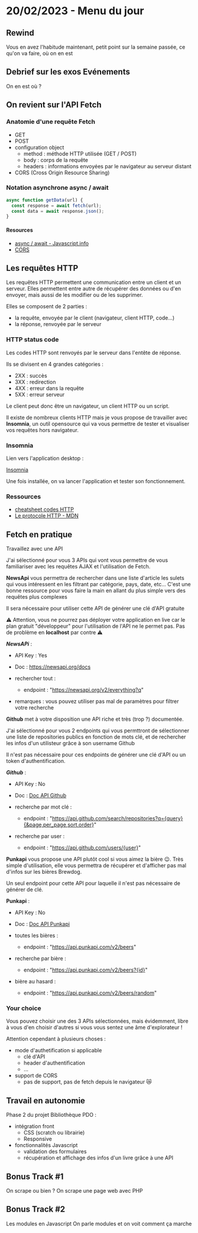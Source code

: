# 20/02/2023 - Menu du jour

## Rewind

Vous en avez l'habitude maintenant, petit point sur la semaine passée, ce qu'on va faire, où on en est

## Debrief sur les exos Evénements

On en est où ?

## On revient sur l'API Fetch

### Anatomie d'une requête Fetch

- GET
- POST
- configuration object
  - method : méthode HTTP utilisée (GET / POST)
  - body : corps de la requête
  - headers : informations envoyées par le navigateur au serveur distant
- CORS (Cross Origin Resource Sharing)

### Notation asynchrone async / await

```js
async function getData(url) {
  const response = await fetch(url);
  const data = await response.json();
}
```

#### Resources

- [async / await - Javascript.info](https://javascript.info/async-await)
- [CORS](https://www.abstractapi.com/api-glossary/cors)

## Les requêtes HTTP

Les requêtes HTTP permettent une communication entre un client et un serveur. Elles permettent entre autre de récupérer des données ou d'en envoyer, mais aussi de les modifier ou de les supprimer.

Elles se composent de 2 parties :

- la requête, envoyée par le client (navigateur, client HTTP, code...)
- la réponse, renvoyée par le serveur

### HTTP status code

Les codes HTTP sont renvoyés par le serveur dans l'entête de réponse.

Ils se divisent en 4 grandes catégories :

- 2XX : succès
- 3XX : redirection
- 4XX : erreur dans la requête
- 5XX : erreur serveur

Le client peut donc être un navigateur, un client HTTP ou un script.

Il existe de nombreux clients HTTP mais je vous propose de travailler avec **Insomnia**, un outil opensource qui va vous permettre de tester et visualiser vos requêtes hors navigateur.

### Insomnia

Lien vers l'application desktop :

[Insomnia](https://insomnia.rest/download)

Une fois installée, on va lancer l'application et tester son fonctionnement.

### Ressources

- [cheatsheet codes HTTP](https://devhints.io/http-status)
- [Le protocole HTTP - MDN](https://developer.mozilla.org/fr/docs/Web/HTTP)

## Fetch en pratique

Travaillez avec une API

J'ai sélectionné pour vous 3 APIs qui vont vous permettre de vous familiariser avec les requêtes AJAX et l'utilisation de Fetch.

**NewsApi** vous permettra de rechercher dans une liste d'article les sulets qui vous intéressent en les filtrant par catégorie, pays, date, etc...
C'est une bonne ressource pour vous faire la main en allant du plus simple vers des requêtes plus complexes

Il sera nécessaire pour utiliser cette API de générer une clé d'API gratuite

⚠️ Attention, vous ne pourrez pas déployer votre application en live car le plan gratuit "développeur" pour l'utilisation de l'API ne le permet pas. Pas de problème en **localhost** par contre ⚠️

**_NewsAPi_** :

- API Key : Yes

- Doc : https://newsapi.org/docs

- rechercher tout :

  - endpoint : "https://newsapi.org/v2/everything?q"

- remarques : vous pouvez utiliser pas mal de paramètres pour filtrer votre recherche

**Github** met à votre disposition une API riche et très (trop ?) documentée.

J'ai sélectionné pour vous 2 endpoints qui vous permttront de sélectionner une liste de repositories publics en fonction de mots clé, et de rechercher les infos d'un utilisteur grâce à son username Github

Il n'est pas nécessaire pour ces endpoints de générer une clé d'API ou un token d'authentification.

**_Github_** :

- API Key : No

- Doc : [Doc API Github](https://docs.github.com/fr/rest?apiVersion=2022-11-28)
- recherche par mot clé :

  - endpoint : "https://api.github.com/search/repositories?q={query}{&page,per_page,sort,order}"

- recherche par user :
  - endpoint : "https://api.github.com/users/{user}"

**Punkapi** vous propose une API plutôt cool si vous aimez la bière 😉. Très simple d'utilisation, elle vous permettra de récupérer et d'afficher pas mal d'infos sur les bières Brewdog.

Un seul endpoint pour cette API pour laquelle il n'est pas nécessaire de générer de clé.

**Punkapi** :

- API Key : No

- Doc : [Doc API Punkapi](https://punkapi.com/documentation/v2)
- toutes les bières :

  - endpoint : "https://api.punkapi.com/v2/beers"

- recherche par bière :
  - endpoint : "https://api.punkapi.com/v2/beers?{id}"
- bière au hasard :
  - endpoint : "https://api.punkapi.com/v2/beers/random"

### Your choice

Vous pouvez choisir une des 3 APIs sélectionnées, mais évidemment, libre à vous d'en choisir d'autres si vous vous sentez une âme d'explorateur !

Attention cependant à plusieurs choses :

- mode d'authetification si applicable
  - clé d'API
  - header d'authentification
  - ...
- support de CORS
  - pas de support, pas de fetch depuis le navigateur 😿

## Travail en autonomie

Phase 2 du projet Bibliothèque PDO :

- intégration front
  - CSS (scratch ou librairie)
  - Responsive
- fonctionnalités Javascript
  - validation des formulaires
  - récupération et affichage des infos d'un livre grâce à une API

## Bonus Track #1

On scrape ou bien ?
On scrape une page web avec PHP

## Bonus Track #2

Les modules en Javascript
On parle modules et on voit comment ça marche
